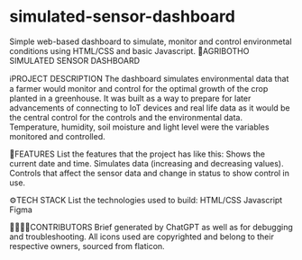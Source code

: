 # simulated-sensor-dashboard
Simple web-based dashboard to simulate, monitor and control environmetal conditions using HTML/CSS and basic Javascript.
📄AGRIBOTHO SIMULATED SENSOR DASHBOARD

ℹ️PROJECT DESCRIPTION
The dashboard simulates environmental data that a farmer would monitor and control for the optimal growth of the crop planted in a greenhouse. It was built as a way to prepare for later advancements of connecting to IoT devices and real life data as it would be the central control for the controls and the environmental data. Temperature, humidity, soil moisture and light level were the variables monitored and controlled.

🚀FEATURES
List the features that the project has like this:
Shows the current date and time.
Simulates data (increasing and decreasing values).
Controls that affect the sensor data and change in status to show control in use.

⚙️TECH STACK
List the technologies used to build:
HTML/CSS
Javascript
Figma

🫱🏽‍🫲🏽CONTRIBUTORS
Brief generated by ChatGPT as well as for debugging and troubleshooting.
All icons used are copyrighted and belong to their respective owners, sourced from flaticon.
